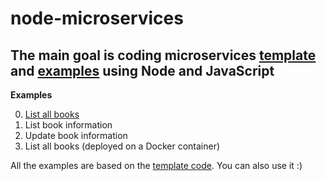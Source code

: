 # node-microservices
The main goal is coding microservices [template](./00-template) and [examples](./01-examples) using Node and JavaScript
---

**Examples**

0. [List all books](./00-using-get)
1. List book information
2. Update book information
3. List all books (deployed on a Docker container)

All the examples are based on the [template code](./00-template). You can also use it :)

